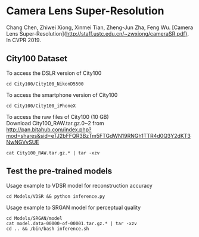 Camera Lens Super-Resolution
====
Chang Chen, Zhiwei Xiong, Xinmei Tian, Zheng-Jun Zha, Feng Wu. [Camera Lens Super-Resolution]{http://staff.ustc.edu.cn/~zwxiong/cameraSR.pdf}. In CVPR 2019. <br/>

## City100 Dataset
To access the DSLR version of City100
```
cd City100/City100_NikonD5500
```
To access the smartphone version of City100
```
cd City100/City100_iPhoneX
```
To access the raw files of City100 (10 GB) <br/>
Download City100_RAW.tar.gz.0~2 from  <br/>
http://pan.bitahub.com/index.php?mod=shares&sid=eTJ2bFFQR3BzTm5FTGdWN19RNGh1TTR4d0Q3Y2dKT3NwNGVvSUE
```
cat City100_RAW.tar.gz.* | tar -xzv
```

## Test the pre-trained models
Usage example to VDSR model for reconstruction accuracy <br/>
```
cd Models/VDSR && python inference.py
```
Usage example to SRGAN model for perceptual quality <br/>
```
cd Models/SRGAN/model
cat model.data-00000-of-00001.tar.gz.* | tar -xzv
cd .. && /bin/bash inference.sh
```
